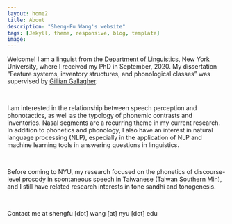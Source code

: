 ```yaml
---
layout: home2
title: About
description: "Sheng-Fu Wang's website"
tags: [Jekyll, theme, responsive, blog, template]
image:
---
```


Welcome! I am a linguist from the <a href="https://as.nyu.edu/content/nyu-as/as/departments/linguistics/homepage.html" target="_blank">Department of Linguistics</a>, New York University, where I received my PhD in September, 2020. My dissertation “Feature systems, inventory structures, and phonological classes” was supervised by <a href="https://wp.nyu.edu/gilliangallagher/" target="_blank">Gillian Gallagher</a>.

<br />

I am interested in the relationship between speech perception and phonotactics, as well as the typology of phonemic contrasts and inventories. Nasal segments are a recurring theme in my current research. In addition to phonetics and phonology, I also have an interest in natural language processing (NLP), especially in the application of NLP and machine learning tools in answering questions in linguistics.

<br />

Before coming to NYU, my research focused on the phonetics of discourse-level prosody in spontaneous speech in Taiwanese (Taiwan Southern Min), and I still have related research interests in tone sandhi and tonogenesis.

<br />

Contact me at shengfu [dot] wang [at] nyu [dot] edu


